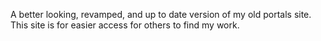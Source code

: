 A better looking, revamped, and up to date version of my old portals site. This site is for easier access for others to find my work.
